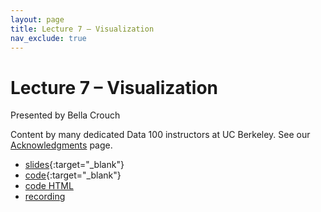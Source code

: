 ```yaml
---
layout: page
title: Lecture 7 – Visualization
nav_exclude: true
---
```


# Lecture 7 – Visualization

Presented by Bella Crouch

Content by many dedicated Data 100 instructors at UC Berkeley. See our [Acknowledgments](../../acks) page.

- [slides](https://docs.google.com/presentation/d/1Zmc_kokOIicNjxohASH0ulCJ2kW3s7MM4o_ja9j0Uxc/edit?usp=sharing){:target="_blank"}
- [code](https://data100.datahub.berkeley.edu/hub/user-redirect/git-pull?repo=https%3A%2F%2Fgithub.com%2FDS-100%2Fsu23-materials&branch=main&urlpath=lab%2Ftree%2Fsu23-materials%2Flec%2Flec07%2Flec07.ipynb){:target="_blank"}
- [code HTML](../../resources/assets/lectures/lec07/lec07.html)
- [recording](https://bcourses.berkeley.edu/courses/1525605/pages/lecture-7-visualization)